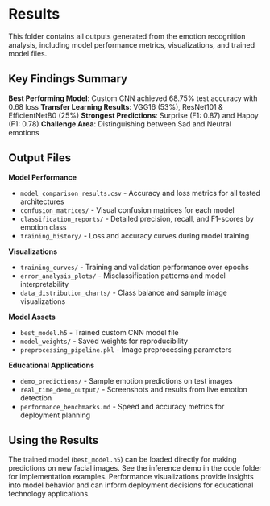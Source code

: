 # Results

This folder contains all outputs generated from the emotion recognition analysis, including model performance metrics, visualizations, and trained model files.

## Key Findings Summary

**Best Performing Model**: Custom CNN achieved 68.75% test accuracy with 0.68 loss
**Transfer Learning Results**: VGG16 (53%), ResNet101 & EfficientNetB0 (25%)
**Strongest Predictions**: Surprise (F1: 0.87) and Happy (F1: 0.78)
**Challenge Area**: Distinguishing between Sad and Neutral emotions

## Output Files

**Model Performance**
- `model_comparison_results.csv` - Accuracy and loss metrics for all tested architectures
- `confusion_matrices/` - Visual confusion matrices for each model
- `classification_reports/` - Detailed precision, recall, and F1-scores by emotion class
- `training_history/` - Loss and accuracy curves during model training

**Visualizations**
- `training_curves/` - Training and validation performance over epochs
- `error_analysis_plots/` - Misclassification patterns and model interpretability
- `data_distribution_charts/` - Class balance and sample image visualizations

**Model Assets**
- `best_model.h5` - Trained custom CNN model file
- `model_weights/` - Saved weights for reproducibility
- `preprocessing_pipeline.pkl` - Image preprocessing parameters

**Educational Applications**
- `demo_predictions/` - Sample emotion predictions on test images
- `real_time_demo_output/` - Screenshots and results from live emotion detection
- `performance_benchmarks.md` - Speed and accuracy metrics for deployment planning

## Using the Results

The trained model (`best_model.h5`) can be loaded directly for making predictions on new facial images. See the inference demo in the code folder for implementation examples. Performance visualizations provide insights into model behavior and can inform deployment decisions for educational technology applications.
